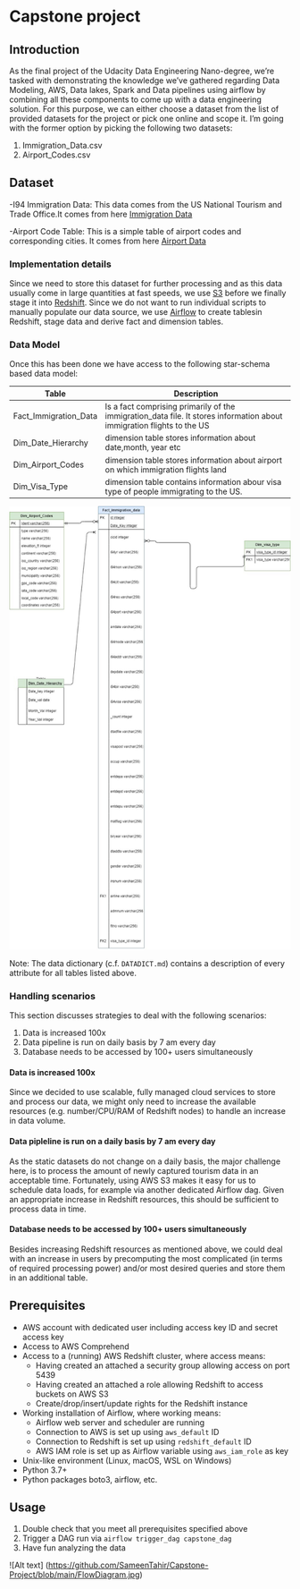 # Capstone project

## Introduction
As the final project of the Udacity Data Engineering Nano-degree, we’re tasked with demonstrating the knowledge we’ve gathered regarding Data Modeling, AWS, Data lakes, Spark and Data pipelines using airflow by combining all these components to come up with a data engineering solution. For this purpose, we can either choose a dataset from the list of provided datasets for the project or pick one online and scope it. I’m going with the former option by picking the following two datasets:
1.	Immigration_Data.csv
2.	Airport_Codes.csv

## Dataset

-I94 Immigration Data: This data comes from the US National Tourism and Trade Office.It comes from here [Immigration Data](https://travel.trade.gov/research/reports/i94/historical/2016.html)

-Airport Code Table: This is a simple table of airport codes and corresponding cities. It comes from here [Airport Data](https://datahub.io/core/airport-codes#data)

### Implementation details

Since we need to store this dataset for further processing and as this data usually come in large quantities at fast speeds, we use [S3](https://aws.amazon.com/s3) before we finally stage it into [Redshift](https://aws.amazon.com/redshift). Since we do not want to run individual scripts to manually populate our data source, we use [Airflow](https://airflow.apache.org/) to create tablesin Redshift, stage data and derive fact and dimension tables.

### Data Model
Once this has been done we have access to the following star-schema based data model: 
 
| Table                |                      Description                 |
|----------------------|--------------------------------------------------|
| Fact_Immigration_Data| Is a fact comprising primarily of the immigration_data file. It stores information about immigration flights to the US
| Dim_Date_Hierarchy   | dimension table stores information about date,month, year etc 
| Dim_Airport_Codes    | dimension table stores information about airport on which immigration flights land
| Dim_Visa_Type        | dimension table contains information abour visa type of people immigrating to the US.

![alt text](https://github.com/SameenTahir/Capstone-Project/blob/main/DataModel.jpg)

Note: The data dictionary (c.f. `DATADICT.md`) contains a description of every attribute for all tables listed above.

### Handling scenarios
This section discusses strategies to deal with the following scenarios:
1. Data is increased 100x  
2. Data pipeline is run on daily basis by 7 am every day
3. Database needs to be accessed by 100+ users simultaneously

#### Data is increased 100x
Since we decided to use scalable, fully managed cloud services to store and process our data, we might only need to  increase the available resources (e.g. number/CPU/RAM of Redshift nodes) to handle an increase in data volume.

#### Data pipleline is run on a daily basis by 7 am every day
As the static datasets do not change on a daily basis, the major challenge here, is to process the amount of newly 
captured tourism data in an acceptable time. Fortunately, using AWS S3 makes it easy for us to schedule 
data loads, for example via another dedicated Airflow dag. Given an appropriate increase in Redshift resources, this 
should be sufficient to process data in time.

#### Database needs to be accessed by 100+ users simultaneously
Besides increasing Redshift resources as mentioned above, we could deal with an increase in users by precomputing the 
most complicated (in terms of required processing power) and/or most desired queries and store them in an additional 
table.

## Prerequisites

* AWS account with dedicated user including access key ID and secret access key
* Access to AWS Comprehend
* Access to a (running) AWS Redshift cluster, where access means:
    - Having created an attached a security group allowing access on port 5439
    - Having created an attached a role allowing Redshift to access buckets on AWS S3
    - Create/drop/insert/update rights for the Redshift instance
* Working installation of Airflow, where working means:
    - Airflow web server and scheduler are running
    - Connection to AWS is set up using `aws_default` ID
    - Connection to Redshift is set up using `redshift_default` ID
    - AWS IAM role is set up as Airflow variable using `aws_iam_role` as key
* Unix-like environment (Linux, macOS, WSL on Windows)
* Python 3.7+
* Python packages boto3, airflow, etc.

## Usage
1. Double check that you meet all prerequisites specified above
2. Trigger a DAG run via `airflow trigger_dag capstone_dag`
3. Have fun analyzing the data

![Alt text] (https://github.com/SameenTahir/Capstone-Project/blob/main/FlowDiagram.jpg)
